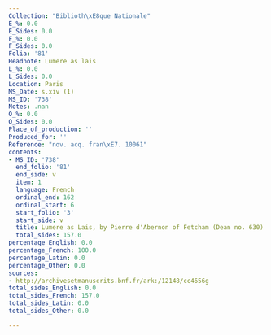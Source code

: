 ```yaml
---
Collection: "Biblioth\xE8que Nationale"
E_%: 0.0
E_Sides: 0.0
F_%: 0.0
F_Sides: 0.0
Folia: '81'
Headnote: Lumere as lais
L_%: 0.0
L_Sides: 0.0
Location: Paris
MS_Date: s.xiv (1)
MS_ID: '738'
Notes: .nan
O_%: 0.0
O_Sides: 0.0
Place_of_production: ''
Produced_for: ''
Reference: "nov. acq. fran\xE7. 10061"
contents:
- MS_ID: '738'
  end_folio: '81'
  end_side: v
  item: 1
  language: French
  ordinal_end: 162
  ordinal_start: 6
  start_folio: '3'
  start_side: v
  title: Lumere as Lais, by Pierre d'Abernon of Fetcham (Dean no. 630)
  total_sides: 157.0
percentage_English: 0.0
percentage_French: 100.0
percentage_Latin: 0.0
percentage_Other: 0.0
sources:
- http://archivesetmanuscrits.bnf.fr/ark:/12148/cc4656g
total_sides_English: 0.0
total_sides_French: 157.0
total_sides_Latin: 0.0
total_sides_Other: 0.0

---
```

